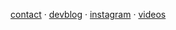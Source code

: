[contact](https://poddon007.github.io/contact)
·
[devblog](https://t.me/joinchat/47CJIBH3V9I4ZWYy)
·
[instagram](https://instagram.com/poddon007)
·
[videos](https://www.youtube.com/channel/UCVINw4fq8FZlnthWZpzTbQg)
